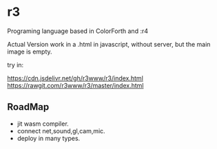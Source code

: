 # r3

Programing language based in ColorForth and :r4

Actual Version work in a .html in javascript, without server, but the main image is empty.

try in:

https://cdn.jsdelivr.net/gh/r3www/r3/index.html
https://rawgit.com/r3www/r3/master/index.html

## RoadMap

* jit wasm compiler.
* connect net,sound,gl,cam,mic.
* deploy in many types.







